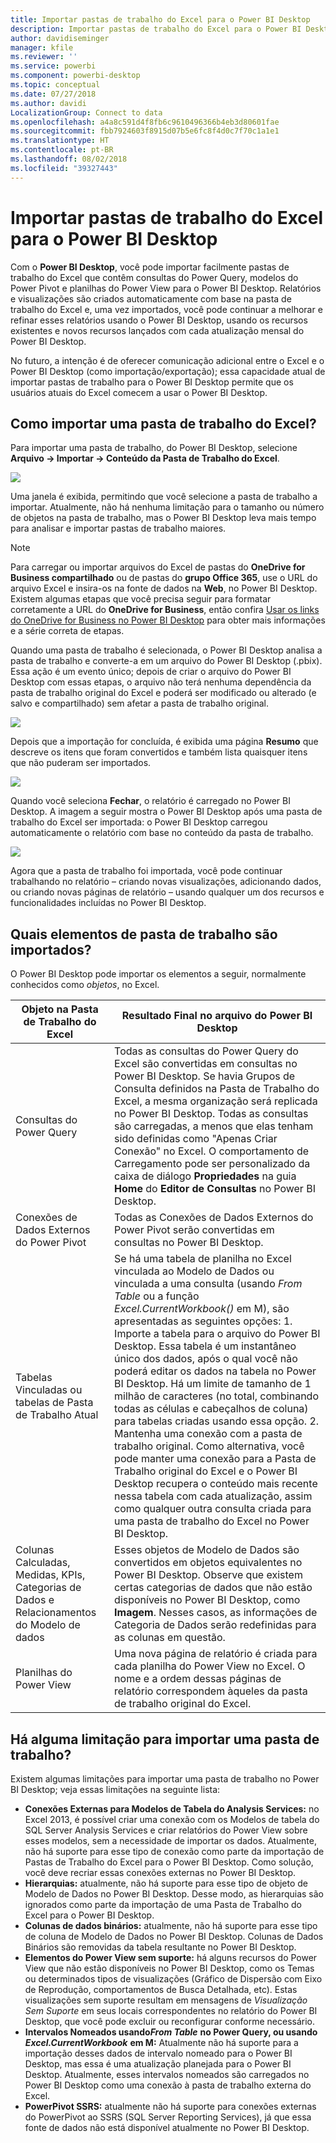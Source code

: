 ```yaml
---
title: Importar pastas de trabalho do Excel para o Power BI Desktop
description: Importar pastas de trabalho do Excel para o Power BI Desktop
author: davidiseminger
manager: kfile
ms.reviewer: ''
ms.service: powerbi
ms.component: powerbi-desktop
ms.topic: conceptual
ms.date: 07/27/2018
ms.author: davidi
LocalizationGroup: Connect to data
ms.openlocfilehash: a4a8c591d4f8fb6c9610496366b4eb3d80601fae
ms.sourcegitcommit: fbb7924603f8915d07b5e6fc8f4d0c7f70c1a1e1
ms.translationtype: HT
ms.contentlocale: pt-BR
ms.lasthandoff: 08/02/2018
ms.locfileid: "39327443"
---
```

# <a name="import-excel-workbooks-into-power-bi-desktop"></a>Importar pastas de trabalho do Excel para o Power BI Desktop
Com o **Power BI Desktop**, você pode importar facilmente pastas de trabalho do Excel que contêm consultas do Power Query, modelos do Power Pivot e planilhas do Power View para o Power BI Desktop. Relatórios e visualizações são criados automaticamente com base na pasta de trabalho do Excel e, uma vez importados, você pode continuar a melhorar e refinar esses relatórios usando o Power BI Desktop, usando os recursos existentes e novos recursos lançados com cada atualização mensal do Power BI Desktop.

No futuro, a intenção é de oferecer comunicação adicional entre o Excel e o Power BI Desktop (como importação/exportação); essa capacidade atual de importar pastas de trabalho para o Power BI Desktop permite que os usuários atuais do Excel comecem a usar o Power BI Desktop.

## <a name="how-do-i-import-an-excel-workbook"></a>Como importar uma pasta de trabalho do Excel?
Para importar uma pasta de trabalho, do Power BI Desktop, selecione **Arquivo -\> Importar -\> Conteúdo da Pasta de Trabalho do Excel**.

![](media/desktop-import-excel-workbooks/importexceltopbi_1.png)

Uma janela é exibida, permitindo que você selecione a pasta de trabalho a importar. Atualmente, não há nenhuma limitação para o tamanho ou número de objetos na pasta de trabalho, mas o Power BI Desktop leva mais tempo para analisar e importar pastas de trabalho maiores.

> [!NOTE]
> Para carregar ou importar arquivos do Excel de pastas do **OneDrive for Business compartilhado** ou de pastas do **grupo Office 365**, use o URL do arquivo Excel e insira-os na fonte de dados na **Web**, no Power BI Desktop. Existem algumas etapas que você precisa seguir para formatar corretamente a URL do **OneDrive for Business**, então confira [Usar os links do OneDrive for Business no Power BI Desktop](desktop-use-onedrive-business-links.md) para obter mais informações e a série correta de etapas.
> 
> 

Quando uma pasta de trabalho é selecionada, o Power BI Desktop analisa a pasta de trabalho e converte-a em um arquivo do Power BI Desktop (.pbix). Essa ação é um evento único; depois de criar o arquivo do Power BI Desktop com essas etapas, o arquivo não terá nenhuma dependência da pasta de trabalho original do Excel e poderá ser modificado ou alterado (e salvo e compartilhado) sem afetar a pasta de trabalho original.

![](media/desktop-import-excel-workbooks/importexceltopbi_2.png)

Depois que a importação for concluída, é exibida uma página **Resumo** que descreve os itens que foram convertidos e também lista quaisquer itens que não puderam ser importados.

![](media/desktop-import-excel-workbooks/importexceltopbi_3.png)

Quando você seleciona **Fechar**, o relatório é carregado no Power BI Desktop. A imagem a seguir mostra o Power BI Desktop após uma pasta de trabalho do Excel ser importada: o Power BI Desktop carregou automaticamente o relatório com base no conteúdo da pasta de trabalho.

![](media/desktop-import-excel-workbooks/importexceltopbi_4.png)

Agora que a pasta de trabalho foi importada, você pode continuar trabalhando no relatório – criando novas visualizações, adicionando dados, ou criando novas páginas de relatório – usando qualquer um dos recursos e funcionalidades incluídas no Power BI Desktop.

## <a name="which-workbook-elements-are-imported"></a>Quais elementos de pasta de trabalho são importados?
O Power BI Desktop pode importar os elementos a seguir, normalmente conhecidos como *objetos*, no Excel.

| Objeto na Pasta de Trabalho do Excel | Resultado Final no arquivo do Power BI Desktop |
| --- | --- |
| Consultas do Power Query |Todas as consultas do Power Query do Excel são convertidas em consultas no Power BI Desktop. Se havia Grupos de Consulta definidos na Pasta de Trabalho do Excel, a mesma organização será replicada no Power BI Desktop. Todas as consultas são carregadas, a menos que elas tenham sido definidas como "Apenas Criar Conexão" no Excel. O comportamento de Carregamento pode ser personalizado da caixa de diálogo **Propriedades** na guia **Home** do **Editor de Consultas** no Power BI Desktop. |
| Conexões de Dados Externos do Power Pivot |Todas as Conexões de Dados Externos do Power Pivot serão convertidas em consultas no Power BI Desktop. |
| Tabelas Vinculadas ou tabelas de Pasta de Trabalho Atual |Se há uma tabela de planilha no Excel vinculada ao Modelo de Dados ou vinculada a uma consulta (usando *From Table* ou a função *Excel.CurrentWorkbook()* em M), são apresentadas as seguintes opções: 1. Importe a tabela para o arquivo do Power BI Desktop. Essa tabela é um instantâneo único dos dados, após o qual você não poderá editar os dados na tabela no Power BI Desktop. Há um limite de tamanho de 1 milhão de caracteres (no total, combinando todas as células e cabeçalhos de coluna) para tabelas criadas usando essa opção. 2. Mantenha uma conexão com a pasta de trabalho original. Como alternativa, você pode manter uma conexão para a Pasta de Trabalho original do Excel e o Power BI Desktop recupera o conteúdo mais recente nessa tabela com cada atualização, assim como qualquer outra consulta criada para uma pasta de trabalho do Excel no Power BI Desktop. |
| Colunas Calculadas, Medidas, KPIs, Categorias de Dados e Relacionamentos do Modelo de dados |Esses objetos de Modelo de Dados são convertidos em objetos equivalentes no Power BI Desktop. Observe que existem certas categorias de dados que não estão disponíveis no Power BI Desktop, como **Imagem**. Nesses casos, as informações de Categoria de Dados serão redefinidas para as colunas em questão. |
| Planilhas do Power View |Uma nova página de relatório é criada para cada planilha do Power View no Excel. O nome e a ordem dessas páginas de relatório correspondem àqueles da pasta de trabalho original do Excel. |

## <a name="are-there-any-limitations-to-importing-a-workbook"></a>Há alguma limitação para importar uma pasta de trabalho?
Existem algumas limitações para importar uma pasta de trabalho no Power BI Desktop; veja essas limitações na seguinte lista:

* **Conexões Externas para Modelos de Tabela do Analysis Services:** no Excel 2013, é possível criar uma conexão com os Modelos de tabela do SQL Server Analysis Services e criar relatórios do Power View sobre esses modelos, sem a necessidade de importar os dados. Atualmente, não há suporte para esse tipo de conexão como parte da importação de Pastas de Trabalho do Excel para o Power BI Desktop. Como solução, você deve recriar essas conexões externas no Power BI Desktop.
* **Hierarquias:** atualmente, não há suporte para esse tipo de objeto de Modelo de Dados no Power BI Desktop. Desse modo, as hierarquias são ignorados como parte da importação de uma Pasta de Trabalho do Excel para o Power BI Desktop.
* **Colunas de dados binários:** atualmente, não há suporte para esse tipo de coluna de Modelo de Dados no Power BI Desktop. Colunas de Dados Binários são removidas da tabela resultante no Power BI Desktop.
* **Elementos do Power View sem suporte:** há alguns recursos do Power View que não estão disponíveis no Power BI Desktop, como os Temas ou determinados tipos de visualizações (Gráfico de Dispersão com Eixo de Reprodução, comportamentos de Busca Detalhada, etc). Estas visualizações sem suporte resultam em mensagens de *Visualização Sem Suporte* em seus locais correspondentes no relatório do Power BI Desktop, que você pode excluir ou reconfigurar conforme necessário.
* **Intervalos Nomeados usando*****From Table*** **no Power Query, ou usando** ***Excel.CurrentWorkbook*** **em M:** Atualmente não há suporte para a importação desses dados de intervalo nomeado para o Power BI Desktop, mas essa é uma atualização planejada para o Power BI Desktop. Atualmente, esses intervalos nomeados são carregados no Power BI Desktop como uma conexão à pasta de trabalho externa do Excel.
* **PowerPivot SSRS:** atualmente não há suporte para conexões externas do PowerPivot ao SSRS (SQL Server Reporting Services), já que essa fonte de dados não está disponível atualmente no Power BI Desktop.

